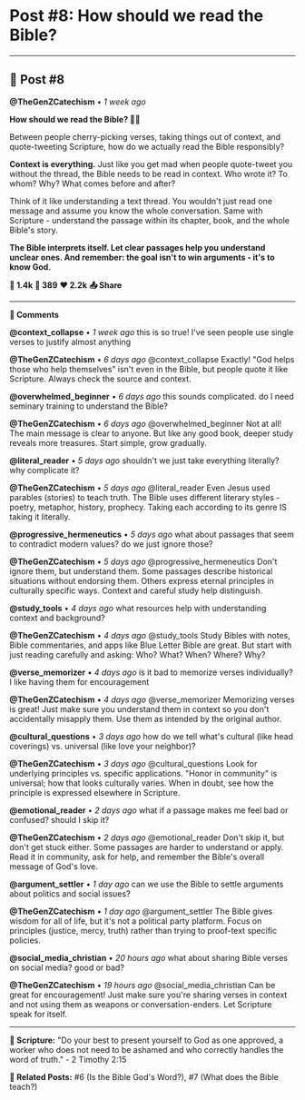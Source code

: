 # Post #8: How should we read the Bible?

---

## 📱 Post #8

**@TheGenZCatechism** • *1 week ago*

**How should we read the Bible? 📱📖**

Between people cherry-picking verses, taking things out of context, and quote-tweeting Scripture, how do we actually read the Bible responsibly?

**Context is everything.** Just like you get mad when people quote-tweet you without the thread, the Bible needs to be read in context. Who wrote it? To whom? Why? What comes before and after?

Think of it like understanding a text thread. You wouldn't just read one message and assume you know the whole conversation. Same with Scripture - understand the passage within its chapter, book, and the whole Bible's story.

**The Bible interprets itself. Let clear passages help you understand unclear ones. And remember: the goal isn't to win arguments - it's to know God.**

**💭 1.4k** **🔄 389** **❤️ 2.2k** **📤 Share**

---

**💬 Comments**

**@context_collapse** • *1 week ago*
this is so true! I've seen people use single verses to justify almost anything

**@TheGenZCatechism** • *6 days ago*
@context_collapse Exactly! "God helps those who help themselves" isn't even in the Bible, but people quote it like Scripture. Always check the source and context.

**@overwhelmed_beginner** • *6 days ago*
this sounds complicated. do I need seminary training to understand the Bible?

**@TheGenZCatechism** • *6 days ago*
@overwhelmed_beginner Not at all! The main message is clear to anyone. But like any good book, deeper study reveals more treasures. Start simple, grow gradually.

**@literal_reader** • *5 days ago*
shouldn't we just take everything literally? why complicate it?

**@TheGenZCatechism** • *5 days ago*
@literal_reader Even Jesus used parables (stories) to teach truth. The Bible uses different literary styles - poetry, metaphor, history, prophecy. Taking each according to its genre IS taking it literally.

**@progressive_hermeneutics** • *5 days ago*
what about passages that seem to contradict modern values? do we just ignore those?

**@TheGenZCatechism** • *5 days ago*
@progressive_hermeneutics Don't ignore them, but understand them. Some passages describe historical situations without endorsing them. Others express eternal principles in culturally specific ways. Context and careful study help distinguish.

**@study_tools** • *4 days ago*
what resources help with understanding context and background?

**@TheGenZCatechism** • *4 days ago*
@study_tools Study Bibles with notes, Bible commentaries, and apps like Blue Letter Bible are great. But start with just reading carefully and asking: Who? What? When? Where? Why?

**@verse_memorizer** • *4 days ago*
is it bad to memorize verses individually? I like having them for encouragement

**@TheGenZCatechism** • *4 days ago*
@verse_memorizer Memorizing verses is great! Just make sure you understand them in context so you don't accidentally misapply them. Use them as intended by the original author.

**@cultural_questions** • *3 days ago*
how do we tell what's cultural (like head coverings) vs. universal (like love your neighbor)?

**@TheGenZCatechism** • *3 days ago*
@cultural_questions Look for underlying principles vs. specific applications. "Honor in community" is universal; how that looks culturally varies. When in doubt, see how the principle is expressed elsewhere in Scripture.

**@emotional_reader** • *2 days ago*
what if a passage makes me feel bad or confused? should I skip it?

**@TheGenZCatechism** • *2 days ago*
@emotional_reader Don't skip it, but don't get stuck either. Some passages are harder to understand or apply. Read it in community, ask for help, and remember the Bible's overall message of God's love.

**@argument_settler** • *1 day ago*
can we use the Bible to settle arguments about politics and social issues?

**@TheGenZCatechism** • *1 day ago*
@argument_settler The Bible gives wisdom for all of life, but it's not a political party platform. Focus on principles (justice, mercy, truth) rather than trying to proof-text specific policies.

**@social_media_christian** • *20 hours ago*
what about sharing Bible verses on social media? good or bad?

**@TheGenZCatechism** • *19 hours ago*
@social_media_christian Can be great for encouragement! Just make sure you're sharing verses in context and not using them as weapons or conversation-enders. Let Scripture speak for itself.

---

**📖 Scripture:** "Do your best to present yourself to God as one approved, a worker who does not need to be ashamed and who correctly handles the word of truth." - 2 Timothy 2:15

**🔗 Related Posts:** #6 (Is the Bible God's Word?), #7 (What does the Bible teach?) 